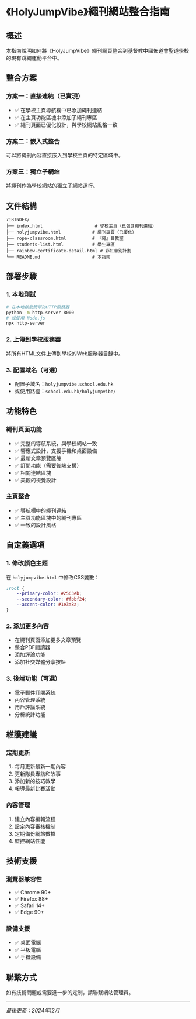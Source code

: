 # 《HolyJumpVibe》繩刊網站整合指南

## 概述
本指南說明如何將《HolyJumpVibe》繩刊網頁整合到基督教中國佈道會聖道學校的現有跳繩運動平台中。

## 整合方案

### 方案一：直接連結（已實現）
- ✅ 在學校主頁導航欄中已添加繩刊連結
- ✅ 在主頁功能區塊中添加了繩刊專區
- ✅ 繩刊頁面已優化設計，與學校網站風格一致

### 方案二：嵌入式整合
可以將繩刊內容直接嵌入到學校主頁的特定區域中。

### 方案三：獨立子網站
將繩刊作為學校網站的獨立子網站運行。

## 文件結構
```
718INDEX/
├── index.html                    # 學校主頁（已包含繩刊連結）
├── holyjumpvibe.html            # 繩刊專頁（已優化）
├── rope-classroom.html          # 『繩』目教室
├── students-list.html           # 學生專區
├── rainbow-certificate-detail.html # 彩虹章別計劃
└── README.md                    # 本指南
```

## 部署步驟

### 1. 本地測試
```bash
# 在本地啟動簡單的HTTP服務器
python -m http.server 8000
# 或使用 Node.js
npx http-server
```

### 2. 上傳到學校服務器
將所有HTML文件上傳到學校的Web服務器目錄中。

### 3. 配置域名（可選）
- 配置子域名：`holyjumpvibe.school.edu.hk`
- 或使用路徑：`school.edu.hk/holyjumpvibe/`

## 功能特色

### 繩刊頁面功能
- ✅ 完整的導航系統，與學校網站一致
- ✅ 響應式設計，支援手機和桌面設備
- ✅ 最新文章預覽區塊
- ✅ 訂閱功能（需要後端支援）
- ✅ 相關連結區塊
- ✅ 美觀的視覺設計

### 主頁整合
- ✅ 導航欄中的繩刊連結
- ✅ 主頁功能區塊中的繩刊專區
- ✅ 一致的設計風格

## 自定義選項

### 1. 修改顏色主題
在 `holyjumpvibe.html` 中修改CSS變數：
```css
:root {
    --primary-color: #2563eb;
    --secondary-color: #fbbf24;
    --accent-color: #1e3a8a;
}
```

### 2. 添加更多內容
- 在繩刊頁面添加更多文章預覽
- 整合PDF閱讀器
- 添加評論功能
- 添加社交媒體分享按鈕

### 3. 後端功能（可選）
- 電子郵件訂閱系統
- 內容管理系統
- 用戶評論系統
- 分析統計功能

## 維護建議

### 定期更新
1. 每月更新最新一期內容
2. 更新隊員專訪和故事
3. 添加新的技巧教學
4. 報導最新比賽活動

### 內容管理
1. 建立內容編輯流程
2. 設定內容審核機制
3. 定期備份網站數據
4. 監控網站性能

## 技術支援

### 瀏覽器兼容性
- ✅ Chrome 90+
- ✅ Firefox 88+
- ✅ Safari 14+
- ✅ Edge 90+

### 設備支援
- ✅ 桌面電腦
- ✅ 平板電腦
- ✅ 手機設備

## 聯繫方式
如有技術問題或需要進一步的定制，請聯繫網站管理員。

---
*最後更新：2024年12月* 